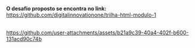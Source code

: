 **O desafio proposto se encontra no link:** https://github.com/digitalinnovationone/trilha-html-modulo-1<br><br>

https://github.com/user-attachments/assets/b21a9c39-40a4-402f-b600-131acd90c74b

